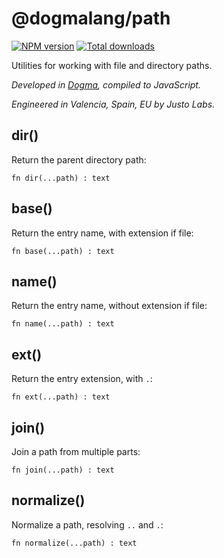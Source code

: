 # @dogmalang/path

[![NPM version](https://img.shields.io/npm/v/@dogmalang/path.svg)](https://www.npmjs.com/package/@dogmalang/path)
[![Total downloads](https://img.shields.io/npm/dt/@dogmalang/path.svg)](https://www.npmjs.com/package/@dogmalang/path)

Utilities for working with file and directory paths.

*Developed in [Dogma](http://dogmalang.com), compiled to JavaScript.*

*Engineered in Valencia, Spain, EU by Justo Labs.*

## dir()

Return the parent directory path:

```
fn dir(...path) : text
```

## base()

Return the entry name, with extension if file:

```
fn base(...path) : text
```

## name()

Return the entry name, without extension if file:

```
fn name(...path) : text
```

## ext()

Return the entry extension, with `.`:

```
fn ext(...path) : text
```

## join()

Join a path from multiple parts:

```
fn join(...path) : text
```

## normalize()

Normalize a path, resolving `..` and `.`:

```
fn normalize(...path) : text
```
